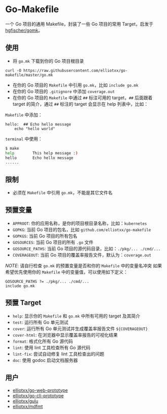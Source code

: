 # Go-Makefile

一个 Go 项目的通用 Makefile，封装了一些 Go 项目的常用 Target，启发于 [hgfischer/gomk](https://github.com/hgfischer/gomk)。

## 使用

* 将 `go.mk` 下载到你的 Go 项目根目录

```
curl -O https://raw.githubusercontent.com/elliotxx/go-makefile/master/go.mk
```

* 在你的 Go 项目的 `Makefile` 中引用 `go.mk`，比如 `include go.mk`
* 在你的 Go 项目的 `.gitignore` 中添加 `coverage.out`
* 在你的 Go 项目的 `Makefile` 中通过 `##` 标注可用的 target，`##` 后面跟着 target 的简介，通过 `##` 标注的 target 会显示在 help 列表中，比如：

`Makefile` 中添加：

```
hello:  ## Echo hello message
	echo "hello world"
```

`terminal` 中使用：

```bash
$ make
help        This help message :)
hello       Echo hello message
......
```

## 限制

* 必须在 `Makefile` 中引用 `go.mk`，不能是其它文件名

## 预置变量

* `APPROOT`: 你的应用名称，是你的项目根目录名称，比如：`kubernetes`
* `GOPKG`: 当前 Go 项目的包名，比如 `github.com/elliotxx/go-makefile`
* `GOPKGS`: 当前 Go 项目的所有包名
* `GOSOURCES`: 当前 Go 项目的所有 `.go` 文件
* `GOSOURCE_PATHS`: 当前 Go 项目的源代码目录，比如：`./pkg/... ./cmd/...`
* `COVERAGEOUT`: 当前 Go 项目的覆盖率报告文件，默认为：`coverage.out`

*NOTE*: 请自行检查 `go.mk` 的预置变量是否和你的 `Makefile` 中的变量名冲突
如果希望优先使用你的 `Makefile` 中的变量值，可以使用如下定义：

```
GOSOURCE_PATHS ?= ./pkg/... ./cmd/...
include go.mk
```

## 预置 Target

* `help`: 显示你的 `Makefile` 和 `go.mk` 中所有可用的 target 及其简介
* `test`: 运行所有 Go 单元测试
* `cover`: 运行所有 Go 单元测试并生成覆盖率报告文件 `${COVERAGEOUT}`
* `cover-html`: 在浏览器中显示覆盖率报告的可视化结果
* `format`: 格式化所有 Go 源代码
* `lint`: 使用 lint 工具检查所有 Go 源代码
* `lint-fix`: 尝试自动修复 lint 工具检查出的问题
* `doc`: 使用 godoc 启动文档服务器

## 用户

* [elliotxx/go-web-prototype](https://github.com/elliotxx/go-web-prototype)
* [elliotxx/go-cli-prototype](https://github.com/elliotxx/go-cli-prototype)
* [elliotxx/gulu](https://github.com/elliotxx/gulu)
* [elliotxx/mdfmt](https://github.com/elliotxx/mdfmt)
